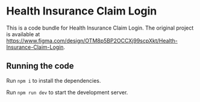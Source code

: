 
  # Health Insurance Claim Login

  This is a code bundle for Health Insurance Claim Login. The original project is available at https://www.figma.com/design/OTM8p5BP2OCCXj99scpXkt/Health-Insurance-Claim-Login.

  ## Running the code

  Run `npm i` to install the dependencies.

  Run `npm run dev` to start the development server.
  